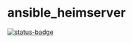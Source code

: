 # ansible_heimserver

[![status-badge](https://ci.mgrote.net/api/badges/2/status.svg)](https://ci.mgrote.net/repos/2)
